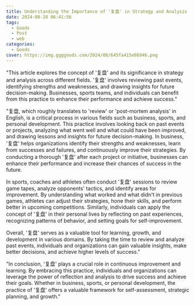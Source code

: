 ```yaml
---
title: Understanding the Importance of '复盘' in Strategy and Analysis
date: 2024-08-28 06:41:56
tags:
  - Goods
  - Post
  - web
categories:
  - Goods
cover: https://img.ggggoods.com/2024/08/645fa415e86946.png
---
```


"This article explores the concept of '复盘' and its significance in strategy and analysis across different fields. '复盘' involves reviewing past events, identifying strengths and weaknesses, and drawing insights for future decision-making. Businesses, sports teams, and individuals can benefit from this practice to enhance their performance and achieve success."

"复盘, which roughly translates to 'review' or 'post-mortem analysis' in English, is a critical process in various fields such as business, sports, and personal development. This practice involves looking back on past events or projects, analyzing what went well and what could have been improved, and drawing lessons and insights for future decision-making. In business, '复盘' helps organizations identify their strengths and weaknesses, learn from successes and failures, and continuously improve their strategies. By conducting a thorough '复盘' after each project or initiative, businesses can enhance their performance and increase their chances of success in the future.

In sports, coaches and athletes often conduct '复盘' sessions to review game tapes, analyze opponents' tactics, and identify areas for improvement. By understanding what worked and what didn't in previous games, athletes can adjust their strategies, hone their skills, and perform better in upcoming competitions. Similarly, individuals can apply the concept of '复盘' in their personal lives by reflecting on past experiences, recognizing patterns of behavior, and setting goals for self-improvement.

Overall, '复盘' serves as a valuable tool for learning, growth, and development in various domains. By taking the time to review and analyze past events, individuals and organizations can gain valuable insights, make better decisions, and achieve higher levels of success."

"In conclusion, '复盘' plays a crucial role in continuous improvement and learning. By embracing this practice, individuals and organizations can leverage the power of reflection and analysis to drive success and achieve their goals. Whether in business, sports, or personal development, the practice of '复盘' offers a valuable framework for self-assessment, strategic planning, and growth."
